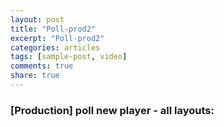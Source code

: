 ```yaml
---
layout: post
title: "Poll-prod2"
excerpt: "Poll-prod2"
categories: articles
tags: [sample-post, video]
comments: true
share: true
---
```

### [Production] poll new player - all layouts:
<br>
<div class="apester-media" data-media-id="5d24640aca40d2330e93a528" height="418"></div><script async src="https://static.stg.apester.com/js/sdk/latest/apester-sdk.js"></script>
